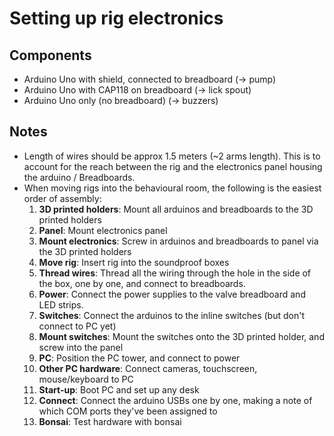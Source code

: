 # Setting up rig electronics 

## Components 
- Arduino Uno with shield, connected to breadboard (-> pump)
- Arduino Uno with CAP118 on breadboard (-> lick spout)
- Arduino Uno only (no breadboard) (-> buzzers)

## Notes
- Length of wires should be approx 1.5 meters (~2 arms length). This is to account for the reach between the rig and the electronics panel housing the arduino / Breadboards.
- When moving rigs into the behavioural room, the following is the easiest order of assembly:
  1. **3D printed holders**: Mount all arduinos and breadboards to the 3D printed holders
  2. **Panel**: Mount electronics panel
  3. **Mount electronics**: Screw in arduinos and breadboards to panel via the 3D printed holders
  4. **Move rig**: Insert rig into the soundproof boxes
  5. **Thread wires**: Thread all the wiring through the hole in the side of the box, one by one, and connect to breadboards.
  6. **Power**: Connect the power supplies to the valve breadboard and LED strips.
  7. **Switches**: Connect the arduinos to the inline switches (but don't connect to PC yet)
  8. **Mount switches**: Mount the switches onto the 3D printed holder, and screw into the panel
  9. **PC**: Position the PC tower, and connect to power
  10. **Other PC hardware**: Connect cameras, touchscreen, mouse/keyboard to PC
  11. **Start-up**: Boot PC and set up any desk
  12. **Connect**: Connect the arduino USBs one by one, making a note of which COM ports they've been assigned to
  13. **Bonsai**: Test hardware with bonsai

